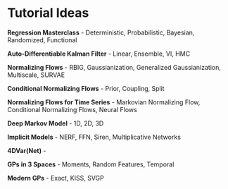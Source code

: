 # Tutorial Ideas

**Regression Masterclass** - Deterministic, Probabilistic, Bayesian, Randomized, Functional


**Auto-Differentiable Kalman Filter** - Linear, Ensemble, VI, HMC

**Normalizing Flows** - RBIG, Gaussianization, Generalized Gaussianization, Multiscale, SURVAE

**Conditional Normalizing Flows** - Prior, Coupling, Split

**Normalizing Flows for Time Series** - Markovian Normalizing Flow, Conditional Normalizing Flows, Neural Flows

**Deep Markov Model** - 1D, 2D, 3D

**Implicit Models** - NERF, FFN, Siren, Multiplicative Networks

**4DVar(Net)** - 

**GPs in 3 Spaces** - Moments, Random Features, Temporal

**Modern GPs** - Exact, KISS, SVGP